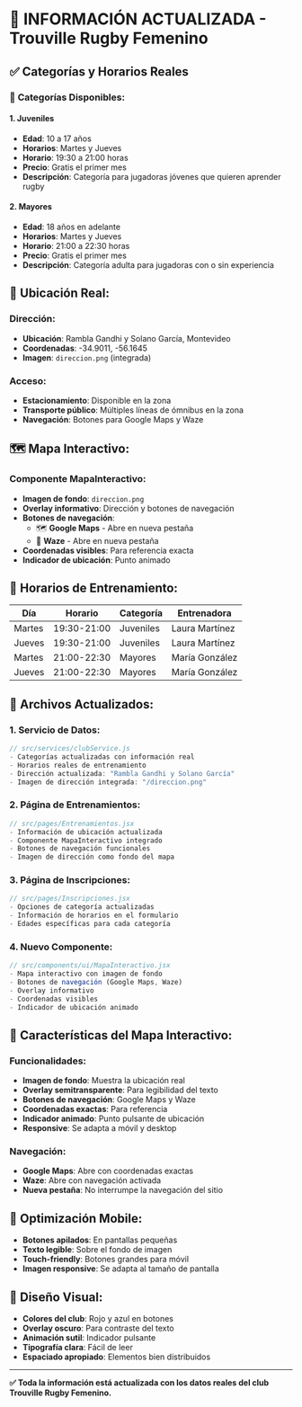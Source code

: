 # 📍 INFORMACIÓN ACTUALIZADA - Trouville Rugby Femenino

## ✅ **Categorías y Horarios Reales**

### 🏉 **Categorías Disponibles:**

#### **1. Juveniles**
- **Edad**: 10 a 17 años
- **Horarios**: Martes y Jueves
- **Horario**: 19:30 a 21:00 horas
- **Precio**: Gratis el primer mes
- **Descripción**: Categoría para jugadoras jóvenes que quieren aprender rugby

#### **2. Mayores**
- **Edad**: 18 años en adelante
- **Horarios**: Martes y Jueves
- **Horario**: 21:00 a 22:30 horas
- **Precio**: Gratis el primer mes
- **Descripción**: Categoría adulta para jugadoras con o sin experiencia

## 📍 **Ubicación Real:**

### **Dirección:**
- **Ubicación**: Rambla Gandhi y Solano García, Montevideo
- **Coordenadas**: -34.9011, -56.1645
- **Imagen**: `direccion.png` (integrada)

### **Acceso:**
- **Estacionamiento**: Disponible en la zona
- **Transporte público**: Múltiples líneas de ómnibus en la zona
- **Navegación**: Botones para Google Maps y Waze

## 🗺️ **Mapa Interactivo:**

### **Componente MapaInteractivo:**
- **Imagen de fondo**: `direccion.png`
- **Overlay informativo**: Dirección y botones de navegación
- **Botones de navegación**:
  - 🗺️ **Google Maps** - Abre en nueva pestaña
  - 🚗 **Waze** - Abre en nueva pestaña
- **Coordenadas visibles**: Para referencia exacta
- **Indicador de ubicación**: Punto animado

## 📅 **Horarios de Entrenamiento:**

| Día | Horario | Categoría | Entrenadora |
|-----|---------|-----------|-------------|
| Martes | 19:30-21:00 | Juveniles | Laura Martínez |
| Jueves | 19:30-21:00 | Juveniles | Laura Martínez |
| Martes | 21:00-22:30 | Mayores | María González |
| Jueves | 21:00-22:30 | Mayores | María González |

## 🔧 **Archivos Actualizados:**

### **1. Servicio de Datos:**
```javascript
// src/services/clubService.js
- Categorías actualizadas con información real
- Horarios reales de entrenamiento
- Dirección actualizada: "Rambla Gandhi y Solano García"
- Imagen de dirección integrada: "/direccion.png"
```

### **2. Página de Entrenamientos:**
```javascript
// src/pages/Entrenamientos.jsx
- Información de ubicación actualizada
- Componente MapaInteractivo integrado
- Botones de navegación funcionales
- Imagen de dirección como fondo del mapa
```

### **3. Página de Inscripciones:**
```javascript
// src/pages/Inscripciones.jsx
- Opciones de categoría actualizadas
- Información de horarios en el formulario
- Edades específicas para cada categoría
```

### **4. Nuevo Componente:**
```javascript
// src/components/ui/MapaInteractivo.jsx
- Mapa interactivo con imagen de fondo
- Botones de navegación (Google Maps, Waze)
- Overlay informativo
- Coordenadas visibles
- Indicador de ubicación animado
```

## 🎯 **Características del Mapa Interactivo:**

### **Funcionalidades:**
- **Imagen de fondo**: Muestra la ubicación real
- **Overlay semitransparente**: Para legibilidad del texto
- **Botones de navegación**: Google Maps y Waze
- **Coordenadas exactas**: Para referencia
- **Indicador animado**: Punto pulsante de ubicación
- **Responsive**: Se adapta a móvil y desktop

### **Navegación:**
- **Google Maps**: Abre con coordenadas exactas
- **Waze**: Abre con navegación activada
- **Nueva pestaña**: No interrumpe la navegación del sitio

## 📱 **Optimización Mobile:**

- **Botones apilados**: En pantallas pequeñas
- **Texto legible**: Sobre el fondo de imagen
- **Touch-friendly**: Botones grandes para móvil
- **Imagen responsive**: Se adapta al tamaño de pantalla

## 🎨 **Diseño Visual:**

- **Colores del club**: Rojo y azul en botones
- **Overlay oscuro**: Para contraste del texto
- **Animación sutil**: Indicador pulsante
- **Tipografía clara**: Fácil de leer
- **Espaciado apropiado**: Elementos bien distribuidos

---

**✅ Toda la información está actualizada con los datos reales del club Trouville Rugby Femenino.**
